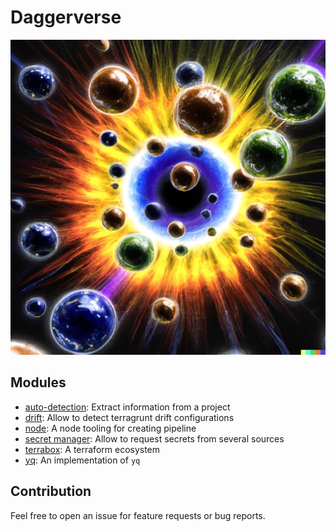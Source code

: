 # Daggerverse

![daggerverse](./.github/assets/my_daggerverse.png)

## Modules
 * [auto-detection](./autodetection): Extract information from a project
 * [drift](./drift): Allow to detect terragrunt drift configurations
 * [node](./node): A node tooling for creating pipeline
 * [secret manager](./secret-manager): Allow to request secrets from several sources
 * [terrabox](./terrabox): A terraform ecosystem
 * [yq](./yq): An implementation of `yq`

## Contribution

Feel free to open an issue for feature requests or bug reports.
